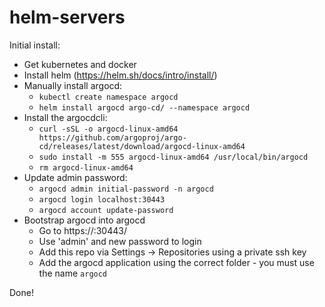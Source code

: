 # helm-servers

Initial install:
- Get kubernetes and docker
- Install helm (https://helm.sh/docs/intro/install/)
- Manually install argocd:
    - `kubectl create namespace argocd`
    - `helm install argocd argo-cd/ --namespace argocd`
- Install the argocdcli:
    - `curl -sSL -o argocd-linux-amd64 https://github.com/argoproj/argo-cd/releases/latest/download/argocd-linux-amd64`
    - `sudo install -m 555 argocd-linux-amd64 /usr/local/bin/argocd`
    - `rm argocd-linux-amd64`
- Update admin password:
    - `argocd admin initial-password -n argocd`
    - `argocd login localhost:30443`
    - `argocd account update-password`
- Bootstrap argocd into argocd
    - Go to https://<ip>:30443/
    - Use 'admin' and new password to login
    - Add this repo via Settings -> Repositories using a private ssh key
    - Add the argocd application using the correct folder - you must use the name `argocd`


Done!
